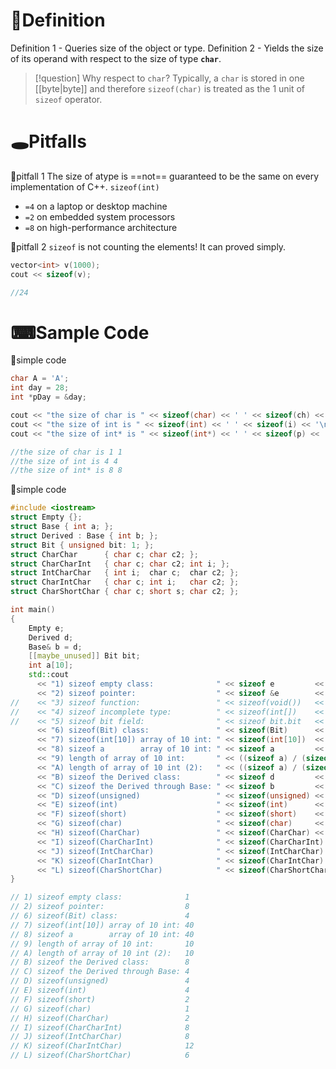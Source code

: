 # 📝Definition
Definition 1 - Queries size of the object or type.
Definition 2 - Yields the size of its operand with respect to the size of type **`char`**.

> [!question] Why respect to `char`?
> Typically, a `char` is stored in one [[byte|byte]] and therefore `sizeof(char)` is treated as the 1 unit of `sizeof` operator.

# 🕳Pitfalls
📌pitfall 1
The size of atype is ==not== guaranteed to be the same on every implementation of C++. 
`sizeof(int)`
- `=4` on a laptop or desktop machine
- `=2` on embedded system processors
- `=8` on high-performance architecture

📌pitfall 2
`sizeof` is not counting the elements! It can proved simply.
```cpp
vector<int> v(1000);
cout << sizeof(v);

//24
```

# ⌨Sample Code
📌simple code
```cpp
char A = 'A';
int day = 28;
int *pDay = &day;

cout << "the size of char is " << sizeof(char) << ' ' << sizeof(ch) << '\n';
cout << "the size of int is " << sizeof(int) << ' ' << sizeof(i) << '\n';
cout << "the size of int* is " << sizeof(int*) << ' ' << sizeof(p) << '\n';

//the size of char is 1 1
//the size of int is 4 4
//the size of int* is 8 8
```


📌simple code
```cpp
#include <iostream>
struct Empty {};
struct Base { int a; };
struct Derived : Base { int b; };
struct Bit { unsigned bit: 1; };
struct CharChar      { char c; char c2; };
struct CharCharInt   { char c; char c2; int i; };
struct IntCharChar   { int i;  char c;  char c2; };
struct CharIntChar   { char c; int i;   char c2; };
struct CharShortChar { char c; short s; char c2; };

int main()
{
    Empty e;
    Derived d;
    Base& b = d;
    [[maybe_unused]] Bit bit;
    int a[10];
    std::cout
      << "1) sizeof empty class:              " << sizeof e         << '\n'
      << "2) sizeof pointer:                  " << sizeof &e        << '\n'
//    << "3) sizeof function:                 " << sizeof(void())   << '\n' // error
//    << "4) sizeof incomplete type:          " << sizeof(int[])    << '\n' // error
//    << "5) sizeof bit field:                " << sizeof bit.bit   << '\n' // error
      << "6) sizeof(Bit) class:               " << sizeof(Bit)      << '\n'
      << "7) sizeof(int[10]) array of 10 int: " << sizeof(int[10])  << '\n'
      << "8) sizeof a        array of 10 int: " << sizeof a         << '\n'
      << "9) length of array of 10 int:       " << ((sizeof a) / (sizeof *a))   << '\n'
      << "A) length of array of 10 int (2):   " << ((sizeof a) / (sizeof a[0])) << '\n'
      << "B) sizeof the Derived class:        " << sizeof d         << '\n'
      << "C) sizeof the Derived through Base: " << sizeof b         << '\n'
      << "D) sizeof(unsigned)                 " << sizeof(unsigned) << '\n'
      << "E) sizeof(int)                      " << sizeof(int)      << '\n'
      << "F) sizeof(short)                    " << sizeof(short)    << '\n'
      << "G) sizeof(char)                     " << sizeof(char)     << '\n'
      << "H) sizeof(CharChar)                 " << sizeof(CharChar) << '\n'
      << "I) sizeof(CharCharInt)              " << sizeof(CharCharInt) << '\n'
      << "J) sizeof(IntCharChar)              " << sizeof(IntCharChar) << '\n'
      << "K) sizeof(CharIntChar)              " << sizeof(CharIntChar) << '\n'
      << "L) sizeof(CharShortChar)            " << sizeof(CharShortChar) << '\n';
}

// 1) sizeof empty class:              1
// 2) sizeof pointer:                  8
// 6) sizeof(Bit) class:               4
// 7) sizeof(int[10]) array of 10 int: 40
// 8) sizeof a        array of 10 int: 40
// 9) length of array of 10 int:       10
// A) length of array of 10 int (2):   10
// B) sizeof the Derived class:        8
// C) sizeof the Derived through Base: 4
// D) sizeof(unsigned)                 4
// E) sizeof(int)                      4
// F) sizeof(short)                    2
// G) sizeof(char)                     1
// H) sizeof(CharChar)                 2
// I) sizeof(CharCharInt)              8
// J) sizeof(IntCharChar)              8
// K) sizeof(CharIntChar)              12
// L) sizeof(CharShortChar)            6
```
